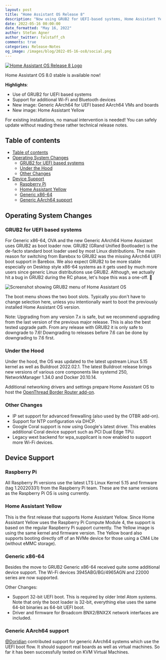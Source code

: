 ```yaml
---
layout: post
title: "Home Assistant OS Release 8"
description: "Now using GRUB2 for UEFI-based systems, Home Assistant Yellow support, and support for UEFI-based AArch64 systems!"
date: 2022-05-16 00:00:00
date_formatted: "May 16, 2022"
author: Stefan Agner
author_twitter: falstaff_ch
comments: true
categories: Release-Notes
og_image: /images/blog/2022-05-16-os8/social.png
---
```


<a href='https://github.com/home-assistant/operating-system/releases/tag/8.0'>
<img title='Home Assistant OS Release 8' alt='Home Assistant OS Release 8 Logo'
     src='/images/blog/2022-05-16-os8/social.png' style='border: 0;box-shadow: none;'>
</a>

Home Assistant OS 8.0 stable is available now!

**Highlights**:

- Use of GRUB2 for UEFI based systems
- Support for additional Wi-Fi and Bluetooth devices
- New image: Generic AArch64 for UEFI based AArch64 VMs and boards
- New image: Home Assistant Yellow

For existing installations, no manual intervention is needed! You can safely
update without reading these rather technical release notes.

## Table of contents

- [Table of contents](#table-of-contents)
- [Operating System Changes](#operating-system-changes)
  - [GRUB2 for UEFI based systems](#grub2-for-uefi-based-systems)
  - [Under the Hood](#under-the-hood)
  - [Other Changes](#other-changes)
- [Device Support](#device-support)
  - [Raspberry Pi](#raspberry-pi)
  - [Home Assistant Yellow](#home-assistant-yellow)
  - [Generic x86-64](#generic-x86-64)
  - [Generic AArch64 support](#generic-aarch64-support)

## Operating System Changes

### GRUB2 for UEFI based systems

For Generic x86-64, OVA and the new Generic AArch64 Home Assistant uses GRUB2
as boot loader now. GRUB2 (GRand Unified Bootloader) is the de-facto standard
boot loader used by most Linux distributions. The main reason for switching from
Barebox to GRUB2 was the missing AArch64 UEFI boot support in Barebox. We also
expect GRUB2 to be more stable especially on Desktop style x86-64 systems as
it gets used by much more users since generic Linux distributions use GRUB2.
Although, we actually hit a bug in GRUB2 during the RC phase, let's hope
this was a one-off. 🤞

<img src='/images/blog/2022-05-16-os8/haos-grub2-menu.png' alt='Screenshot showing GRUB2 menu of Home Assistant OS'>

The boot menu shows the two boot slots. Typically you don't have to change
selection here, unless you intentionally want to boot the previously installed
Home Assistant OS version.

Note: Upgrading from any version 7.x is safe, but we recommend upgrading from
the last version of the previous major release. This is also the best tested
upgrade path. From any release with GRUB2 it is only safe to downgrade to 7.6!
Downgrading to releases before 7.6 can be done by downgrading to 7.6 first.

### Under the Hood

Under the hood, the OS was updated to the latest upstream Linux 5.15 kernel
as well as Buildroot 2022.02.1. The latest Buildroot release brings new
versions of various core components like systemd 250, NetworkManager 1.34.0
and Docker 20.10.14.

Additional networking drivers and settings prepare Home Assistant OS to
host the [OpenThread Border Router add-on].

### Other Changes

- IP set support for advanced firewalling (also used by the OTBR add-on).
- Support for NTP configuration via DHCP.
- Google Coral support is now using Google's latest driver. This enables
  additional Coral device support such as PCI Dual Edge TPU.
- Legacy wext backend for wpa_suppilcant is now enabled to support more Wi-Fi
  devices.

## Device Support

### Raspberry Pi

All Raspberry Pi versions use the latest LTS Linux Kernel 5.15 and firmware
(tag 1.20220331) from the Raspberry Pi team. These are the same versions as
the Raspberry Pi OS is using currently.

### Home Assistant Yellow

This is the first release that supports Home Assistant Yellow. Since Home
Assistant Yellow uses the Raspberry Pi Compute Module 4, the support is
based on the regular Raspberry Pi support currently. The Yellow image is
using the same kernel and firmware version. The Yellow board also supports
booting directly off of an NVMe device for those using a CM4 Lite (without
eMMC storage).

### Generic x86-64

Besides the move to GRUB2 Generic x86-64 received quite some additional device
support. The Wi-Fi devices 3945ABG/BG/4965AGN and 22000 series are now supported.

Other Changes:

- Support 32-bit UEFI boot. This is required by older Intel Atom systems. Note
  that only the boot loader is 32-bit, everything else uses the same 64-bit
  binaries as 64-bit UEFI boot.
- Driver and firmware for Broadcom BNX2/BNX2X network interfaces are included.

### Generic AArch64 support

[@Doridian] contributed support for generic AArch64 systems which use the UEFI
boot flow. It should support real boards as well as virtual machines. So far
it has been successfully tested on KVM Virtual Machines.

[@Doridian]: https://github.com/Doridian
[OpenThread Border Router add-on]: https://github.com/home-assistant/addons-development/tree/master/openthread_border_router
